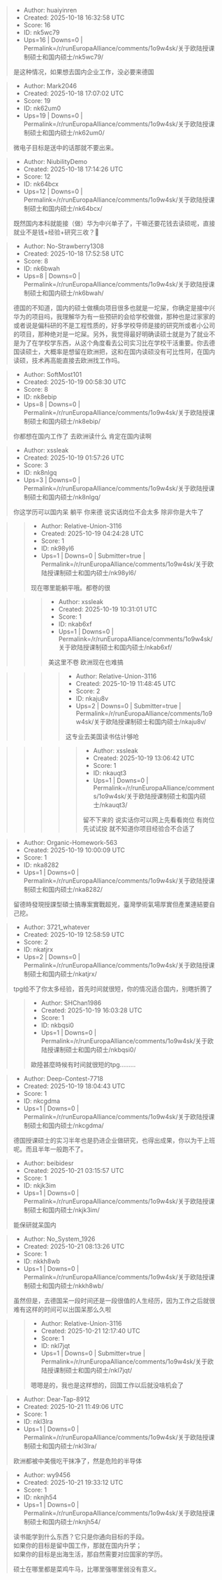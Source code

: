 > - Author: huaiyinren
> - Created: 2025-10-18 16:32:58 UTC
> - Score: 16
> - ID: nk5wc79
> - Ups=16 | Downs=0 | Permalink=/r/runEuropaAlliance/comments/1o9w4sk/关于欧陆授课制硕士和国内硕士/nk5wc79/
>
> 是这种情况，如果想去国内企业工作，没必要来德国

> - Author: Mark2046
> - Created: 2025-10-18 17:07:02 UTC
> - Score: 19
> - ID: nk62um0
> - Ups=19 | Downs=0 | Permalink=/r/runEuropaAlliance/comments/1o9w4sk/关于欧陆授课制硕士和国内硕士/nk62um0/
>
> 微电子目标是送中的话那就不要出来。

> - Author: NiubilityDemo
> - Created: 2025-10-18 17:14:26 UTC
> - Score: 12
> - ID: nk64bcx
> - Ups=12 | Downs=0 | Permalink=/r/runEuropaAlliance/comments/1o9w4sk/关于欧陆授课制硕士和国内硕士/nk64bcx/
>
> 既然国内本科就能接（做）华为中兴单子了，干嘛还要花钱去读硕呢，直接就业不是钱+经验+研究三收？🤔

> - Author: No-Strawberry1308
> - Created: 2025-10-18 17:52:58 UTC
> - Score: 8
> - ID: nk6bwah
> - Ups=8 | Downs=0 | Permalink=/r/runEuropaAlliance/comments/1o9w4sk/关于欧陆授课制硕士和国内硕士/nk6bwah/
>
> 德国的不知道，国内的硕士做横向项目很多也就是一坨屎，你确定是接中兴华为的项目吗，我理解华为有一些预研的会给学校做做，那种也是过家家的或者说是偏科研的不是工程性质的，好多学校导师是接的研究所或者小公司的项目，那种绝对是一坨屎。另外，我觉得最好明确读硕士就是为了就业不是为了在学校学东西，从这个角度看去公司实习比在学校干活重要。你去德国读硕士，大概率是想留在欧洲把，这和在国内读硕没有可比性阿，在国内读硕，技术再高能直接去欧洲找工作吗。

> - Author: SoftMost101
> - Created: 2025-10-19 00:58:30 UTC
> - Score: 8
> - ID: nk8ebip
> - Ups=8 | Downs=0 | Permalink=/r/runEuropaAlliance/comments/1o9w4sk/关于欧陆授课制硕士和国内硕士/nk8ebip/
>
> 你都想在国内工作了 去欧洲读什么 肯定在国内读啊

> - Author: xssleak
> - Created: 2025-10-19 01:57:26 UTC
> - Score: 3
> - ID: nk8nlgq
> - Ups=3 | Downs=0 | Permalink=/r/runEuropaAlliance/comments/1o9w4sk/关于欧陆授课制硕士和国内硕士/nk8nlgq/
>
> 你这学历可以国内呆 躺平 你来德 说实话岗位不会太多 除非你是大牛了

>> - Author: Relative-Union-3116
>> - Created: 2025-10-19 04:24:28 UTC
>> - Score: 1
>> - ID: nk98yl6
>> - Ups=1 | Downs=0 | Submitter=true | Permalink=/r/runEuropaAlliance/comments/1o9w4sk/关于欧陆授课制硕士和国内硕士/nk98yl6/
>>
>> 现在哪里能躺平哦。都卷的很

>>> - Author: xssleak
>>> - Created: 2025-10-19 10:31:01 UTC
>>> - Score: 1
>>> - ID: nkab6xf
>>> - Ups=1 | Downs=0 | Permalink=/r/runEuropaAlliance/comments/1o9w4sk/关于欧陆授课制硕士和国内硕士/nkab6xf/
>>>
>>> 美这里不卷  欧洲现在也难搞

>>>> - Author: Relative-Union-3116
>>>> - Created: 2025-10-19 11:48:45 UTC
>>>> - Score: 2
>>>> - ID: nkaju8v
>>>> - Ups=2 | Downs=0 | Submitter=true | Permalink=/r/runEuropaAlliance/comments/1o9w4sk/关于欧陆授课制硕士和国内硕士/nkaju8v/
>>>>
>>>> 这专业去美国读书估计够呛

>>>>> - Author: xssleak
>>>>> - Created: 2025-10-19 13:06:42 UTC
>>>>> - Score: 1
>>>>> - ID: nkauqt3
>>>>> - Ups=1 | Downs=0 | Permalink=/r/runEuropaAlliance/comments/1o9w4sk/关于欧陆授课制硕士和国内硕士/nkauqt3/
>>>>>
>>>>> 留不下来的 说实话你可以网上先看看岗位 有岗位 先试试投 就不知道你项目经验合不合适了

> - Author: Organic-Homework-563
> - Created: 2025-10-19 10:00:09 UTC
> - Score: 1
> - ID: nka8282
> - Ups=1 | Downs=0 | Permalink=/r/runEuropaAlliance/comments/1o9w4sk/关于欧陆授课制硕士和国内硕士/nka8282/
>
> 留德時發現授課型碩士搞專案實戰超兇，臺灣學術氣場厚實但產業連結要自己挖。

> - Author: 3721_whatever
> - Created: 2025-10-19 12:58:59 UTC
> - Score: 2
> - ID: nkatjrx
> - Ups=2 | Downs=0 | Permalink=/r/runEuropaAlliance/comments/1o9w4sk/关于欧陆授课制硕士和国内硕士/nkatjrx/
>
> tpg给不了你太多经验，首先时间就很短，你的情况适合国内，别瞎折腾了

>> - Author: SHChan1986
>> - Created: 2025-10-19 16:03:28 UTC
>> - Score: 1
>> - ID: nkbqsi0
>> - Ups=1 | Downs=0 | Permalink=/r/runEuropaAlliance/comments/1o9w4sk/关于欧陆授课制硕士和国内硕士/nkbqsi0/
>>
>> 歐陸甚麼時候有时间就很短的tpg.........

> - Author: Deep-Contest-7718
> - Created: 2025-10-19 18:04:43 UTC
> - Score: 1
> - ID: nkcgdma
> - Ups=1 | Downs=0 | Permalink=/r/runEuropaAlliance/comments/1o9w4sk/关于欧陆授课制硕士和国内硕士/nkcgdma/
>
> 德国授课硕士的实习半年也是扔进企业做研究，也得出成果，你以为干上班呢。而且半年一般跑不了。

> - Author: beibidesr
> - Created: 2025-10-21 03:15:57 UTC
> - Score: 1
> - ID: nkjk3im
> - Ups=1 | Downs=0 | Permalink=/r/runEuropaAlliance/comments/1o9w4sk/关于欧陆授课制硕士和国内硕士/nkjk3im/
>
> 能保研就呆国内

> - Author: No_System_1926
> - Created: 2025-10-21 08:13:26 UTC
> - Score: 1
> - ID: nkkh8wb
> - Ups=1 | Downs=0 | Permalink=/r/runEuropaAlliance/comments/1o9w4sk/关于欧陆授课制硕士和国内硕士/nkkh8wb/
>
> 虽然但是，去德国呆一段时间还是一段很值的人生经历，因为工作之后就很难有这样的时间可以出国呆那么久啦

>> - Author: Relative-Union-3116
>> - Created: 2025-10-21 12:17:40 UTC
>> - Score: 1
>> - ID: nkl7jqt
>> - Ups=1 | Downs=0 | Submitter=true | Permalink=/r/runEuropaAlliance/comments/1o9w4sk/关于欧陆授课制硕士和国内硕士/nkl7jqt/
>>
>> 嗯嗯是的，我也是这样想的，回国工作以后就没啥机会了

> - Author: Dear-Tap-8912
> - Created: 2025-10-21 11:49:06 UTC
> - Score: 1
> - ID: nkl3lra
> - Ups=1 | Downs=0 | Permalink=/r/runEuropaAlliance/comments/1o9w4sk/关于欧陆授课制硕士和国内硕士/nkl3lra/
>
> 欧洲都被中美俄吃干抹净了，然是危险的半导体

> - Author: wy9456
> - Created: 2025-10-21 19:33:12 UTC
> - Score: 1
> - ID: nknjh54
> - Ups=1 | Downs=0 | Permalink=/r/runEuropaAlliance/comments/1o9w4sk/关于欧陆授课制硕士和国内硕士/nknjh54/
>
> 读书能学到什么东西？它只是你通向目标的手段。  
> 如果你的目标是留中国工作，那就在国内升学；  
> 如果你的目标是出海生活，那自然需要对应国家的学历。
> 
> 硕士在哪里都是菜鸡牛马，比哪里强哪里弱没有意义。
